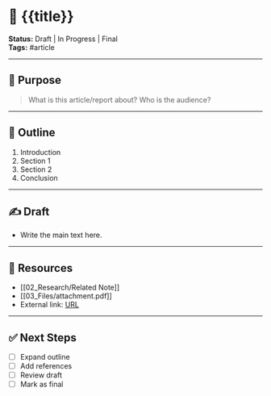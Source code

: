 # 📝 {{title}}

**Status:** Draft | In Progress | Final  
**Tags:** #article  

---

## 🎯 Purpose
> What is this article/report about? Who is the audience?

---

## 📑 Outline
1. Introduction
2. Section 1
3. Section 2
4. Conclusion

---

## ✍️ Draft
- Write the main text here.

---

## 📂 Resources
- [[02_Research/Related Note]]
- [[03_Files/attachment.pdf]]
- External link: [URL](http://)

---

## ✅ Next Steps
- [ ] Expand outline
- [ ] Add references
- [ ] Review draft
- [ ] Mark as final
